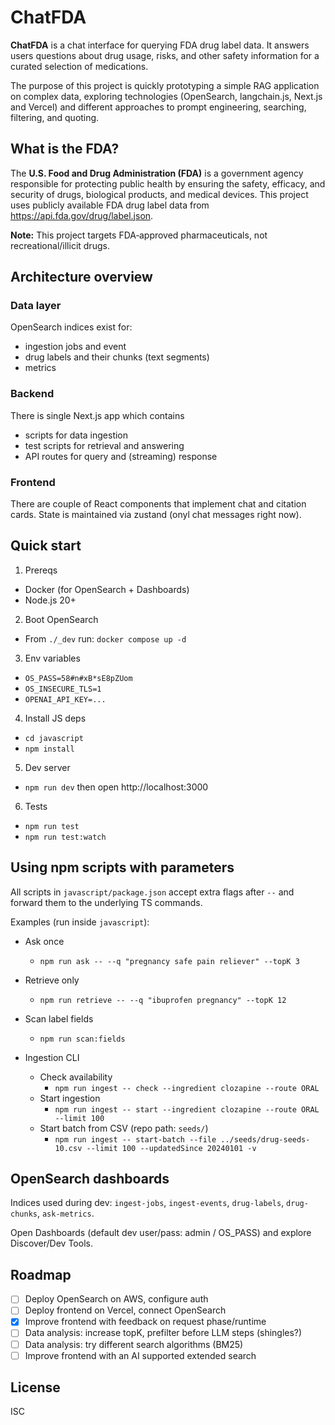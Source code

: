 # ChatFDA

**ChatFDA** is a chat interface for querying FDA drug label data. It answers users questions about drug usage, risks, and other safety information for a curated selection of medications.

The purpose of this project is quickly prototyping a simple RAG application on complex data, exploring technologies (OpenSearch, langchain.js, Next.js and Vercel) and different approaches to prompt engineering, searching, filtering, and quoting.

## What is the FDA?

The **U.S. Food and Drug Administration (FDA)** is a government agency responsible for protecting public health by ensuring the safety, efficacy, and security of drugs, biological products, and medical devices.
This project uses publicly available FDA drug label data from https://api.fda.gov/drug/label.json.

**Note:** This project targets FDA‑approved pharmaceuticals, not recreational/illicit drugs.

## Architecture overview
### Data layer
OpenSearch indices exist for:
- ingestion jobs and event
- drug labels and their chunks (text segments)
- metrics
### Backend
There is single Next.js app which contains
- scripts for data ingestion
- test scripts for retrieval and answering
- API routes for query and (streaming) response
### Frontend
There are couple of React components that implement chat and citation cards.
State is maintained via zustand (onyl chat messages right now).

## Quick start

1) Prereqs
- Docker (for OpenSearch + Dashboards)
- Node.js 20+

2) Boot OpenSearch
- From `./_dev` run: `docker compose up -d`

3) Env variables
- `OS_PASS=58#n#xB*sE8pZUom`
- `OS_INSECURE_TLS=1`
- `OPENAI_API_KEY=...`

4) Install JS deps
- `cd javascript`
- `npm install`

5) Dev server
- `npm run dev` then open http://localhost:3000

6) Tests
- `npm run test`
- `npm run test:watch`

## Using npm scripts with parameters

All scripts in `javascript/package.json` accept extra flags after `--` and forward them to the underlying TS commands.

Examples (run inside `javascript`):

- Ask once
	- `npm run ask -- --q "pregnancy safe pain reliever" --topK 3`

- Retrieve only
	- `npm run retrieve -- --q "ibuprofen pregnancy" --topK 12`

- Scan label fields
	- `npm run scan:fields`

- Ingestion CLI
	- Check availability
		- `npm run ingest -- check --ingredient clozapine --route ORAL`
	- Start ingestion
		- `npm run ingest -- start --ingredient clozapine --route ORAL --limit 100`
	- Start batch from CSV (repo path: `seeds/`)
		- `npm run ingest -- start-batch --file ../seeds/drug-seeds-10.csv --limit 100 --updatedSince 20240101 -v`

## OpenSearch dashboards

Indices used during dev: `ingest-jobs`, `ingest-events`, `drug-labels`, `drug-chunks`, `ask-metrics`.

Open Dashboards (default dev user/pass: admin / OS_PASS) and explore Discover/Dev Tools.

## Roadmap

- [ ] Deploy OpenSearch on AWS, configure auth  
- [ ] Deploy frontend on Vercel, connect OpenSearch  
- [x] Improve frontend with feedback on request phase/runtime  
- [ ] Data analysis: increase topK, prefilter before LLM steps (shingles?)  
- [ ] Data analysis: try different search algorithms (BM25)  
- [ ] Improve frontend with an AI supported extended search  

## License

ISC
